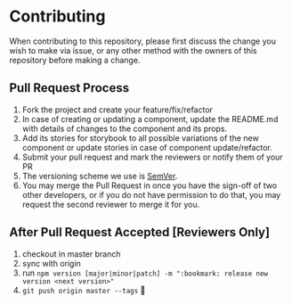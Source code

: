 # Contributing

When contributing to this repository, please first discuss the change you wish to make via issue, or any other method with the owners of this repository before making a change.

## Pull Request Process
1. Fork the project and create your feature/fix/refactor
2. In case of creating or updating a component, update the README.md with details of changes to the component and its props.
3. Add its stories for storybook to all possible variations of the new component or update stories in case of component update/refactor.
4. Submit your pull request and mark the reviewers or notify them of your PR
5. The versioning scheme we use is [SemVer](http://semver.org/).
6. You may merge the Pull Request in once you have the sign-off of two other developers, or if you do not have permission to do that, you may request the second reviewer to merge it for you.

## After Pull Request Accepted [Reviewers Only]
1. checkout in master branch
2. sync with origin
3. run `npm version [major|minor|patch] -m ":bookmark: release new version <next version>"`
4. `git push origin master --tags` :tada: